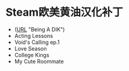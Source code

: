 # Steam欧美黄油汉化补丁
- ([URL](https://github.com/Vetoyi/Being-A-DIK) "Being A DIK")
- Acting Lessons
- Void's Calling ep.1
- Love Season
- College Kings
- My Cute Roommate
